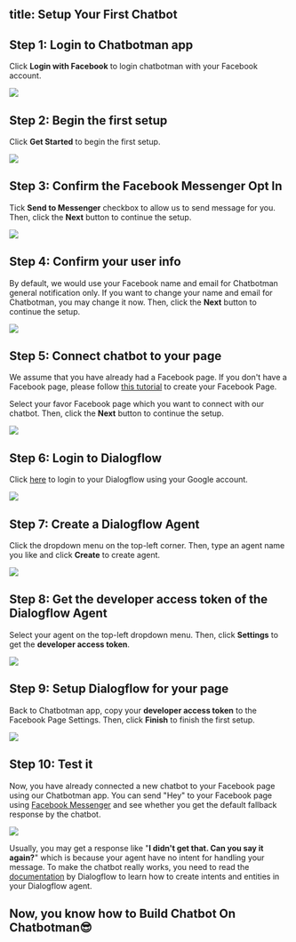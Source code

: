 title: Setup Your First Chatbot
---
## Step 1: Login to Chatbotman app
Click **Login with Facebook** to login chatbotman with your Facebook account.

![](screenshots/login-page.png)

## Step 2: Begin the first setup
Click **Get Started** to begin the first setup.

![](screenshots/setup-welcome.png)

## Step 3: Confirm the Facebook Messenger Opt In
Tick **Send to Messenger** checkbox to allow us to send message for you. Then, click the **Next** button to continue the setup.

![](screenshots/setup-opt-in.png)

## Step 4: Confirm your user info
By default, we would use your Facebook name and email for Chatbotman general notification only. If you want to change your name and email for Chatbotman, you may change it now. Then, click the **Next** button to continue the setup.

![](screenshots/setup-user-info.png)

## Step 5: Connect chatbot to your page
We assume that you have already had a Facebook page. If you don't have a Facebook page, please follow [this tutorial](https://www.facebook.com/business/help/104002523024878) to create your Facebook Page.

Select your favor Facebook page which you want to connect with our chatbot. Then, click the **Next** button to continue the setup.

![](screenshots/setup-select-page.png)

## Step 6: Login to Dialogflow
Click [here](https://console.dialogflow.com/api-client/#/login) to login to your Dialogflow using your Google account.

![](screenshots/dialogflow-login.png)

## Step 7: Create a Dialogflow Agent
Click the dropdown menu on the top-left corner. Then, type an agent name you like and click **Create** to create agent.

![](screenshots/dialogflow-create-agent.png)

## Step 8: Get the developer access token of the Dialogflow Agent
Select your agent on the top-left dropdown menu. Then, click **Settings** to get the **developer access token**.

![](screenshots/dialogflow-settings.png)

## Step 9: Setup Dialogflow for your page
Back to Chatbotman app, copy your **developer access token** to the Facebook Page Settings. Then, click **Finish** to finish the first setup.

![](screenshots/setup-dialogflow.png)

## Step 10: Test it
Now, you have already connected a new chatbot to your Facebook page using our Chatbotman app. You can send "Hey" to your Facebook page using [Facebook Messenger](https://www.messenger.com/) and see whether you get the default fallback response by the chatbot.

![](screenshots/basic-chatbot-test.png)

Usually, you may get a response like "**I didn't get that. Can you say it again?**" which is because your agent have no intent for handling your message. To make the chatbot really works, you need to read the [documentation](https://dialogflow.com/docs/getting-started/building-your-first-agent) by Dialogflow to learn how to create intents and entities in your Dialogflow agent.

## Now, you know how to Build Chatbot On Chatbotman😎